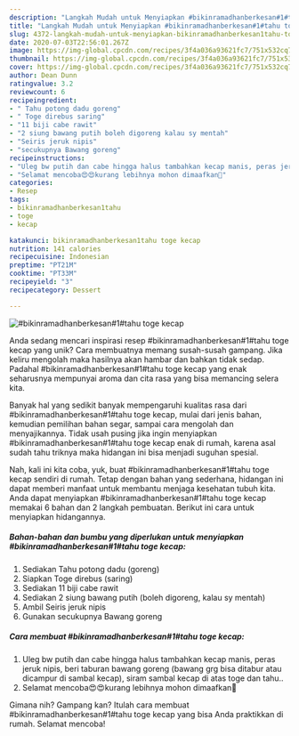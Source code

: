 ```yaml
---
description: "Langkah Mudah untuk Menyiapkan #bikinramadhanberkesan#1#tahu toge kecap, Enak"
title: "Langkah Mudah untuk Menyiapkan #bikinramadhanberkesan#1#tahu toge kecap, Enak"
slug: 4372-langkah-mudah-untuk-menyiapkan-bikinramadhanberkesan1tahu-toge-kecap-enak
date: 2020-07-03T22:56:01.267Z
image: https://img-global.cpcdn.com/recipes/3f4a036a93621fc7/751x532cq70/bikinramadhanberkesan1tahu-toge-kecap-foto-resep-utama.jpg
thumbnail: https://img-global.cpcdn.com/recipes/3f4a036a93621fc7/751x532cq70/bikinramadhanberkesan1tahu-toge-kecap-foto-resep-utama.jpg
cover: https://img-global.cpcdn.com/recipes/3f4a036a93621fc7/751x532cq70/bikinramadhanberkesan1tahu-toge-kecap-foto-resep-utama.jpg
author: Dean Dunn
ratingvalue: 3.2
reviewcount: 6
recipeingredient:
- " Tahu potong dadu goreng"
- " Toge direbus saring"
- "11 biji cabe rawit"
- "2 siung bawang putih boleh digoreng kalau sy mentah"
- "Seiris jeruk nipis"
- "secukupnya Bawang goreng"
recipeinstructions:
- "Uleg bw putih dan cabe hingga halus tambahkan kecap manis, peras jeruk nipis, beri taburan bawang goreng (bawang grg bisa ditabur atau dicampur di sambal kecap), siram sambal kecap di atas toge dan tahu.."
- "Selamat mencoba😍😍kurang lebihnya mohon dimaafkan🤗"
categories:
- Resep
tags:
- bikinramadhanberkesan1tahu
- toge
- kecap

katakunci: bikinramadhanberkesan1tahu toge kecap 
nutrition: 141 calories
recipecuisine: Indonesian
preptime: "PT21M"
cooktime: "PT33M"
recipeyield: "3"
recipecategory: Dessert

---
```



![#bikinramadhanberkesan#1#tahu toge kecap](https://img-global.cpcdn.com/recipes/3f4a036a93621fc7/751x532cq70/bikinramadhanberkesan1tahu-toge-kecap-foto-resep-utama.jpg)

Anda sedang mencari inspirasi resep #bikinramadhanberkesan#1#tahu toge kecap yang unik? Cara membuatnya memang susah-susah gampang. Jika keliru mengolah maka hasilnya akan hambar dan bahkan tidak sedap. Padahal #bikinramadhanberkesan#1#tahu toge kecap yang enak seharusnya mempunyai aroma dan cita rasa yang bisa memancing selera kita.

Banyak hal yang sedikit banyak mempengaruhi kualitas rasa dari #bikinramadhanberkesan#1#tahu toge kecap, mulai dari jenis bahan, kemudian pemilihan bahan segar, sampai cara mengolah dan menyajikannya. Tidak usah pusing jika ingin menyiapkan #bikinramadhanberkesan#1#tahu toge kecap enak di rumah, karena asal sudah tahu triknya maka hidangan ini bisa menjadi suguhan spesial.




Nah, kali ini kita coba, yuk, buat #bikinramadhanberkesan#1#tahu toge kecap sendiri di rumah. Tetap dengan bahan yang sederhana, hidangan ini dapat memberi manfaat untuk membantu menjaga kesehatan tubuh kita. Anda dapat menyiapkan #bikinramadhanberkesan#1#tahu toge kecap memakai 6 bahan dan 2 langkah pembuatan. Berikut ini cara untuk menyiapkan hidangannya.

<!--inarticleads1-->

##### Bahan-bahan dan bumbu yang diperlukan untuk menyiapkan #bikinramadhanberkesan#1#tahu toge kecap:

1. Sediakan  Tahu potong dadu (goreng)
1. Siapkan  Toge direbus (saring)
1. Sediakan 11 biji cabe rawit
1. Sediakan 2 siung bawang putih (boleh digoreng, kalau sy mentah)
1. Ambil Seiris jeruk nipis
1. Gunakan secukupnya Bawang goreng




<!--inarticleads2-->

##### Cara membuat #bikinramadhanberkesan#1#tahu toge kecap:

1. Uleg bw putih dan cabe hingga halus tambahkan kecap manis, peras jeruk nipis, beri taburan bawang goreng (bawang grg bisa ditabur atau dicampur di sambal kecap), siram sambal kecap di atas toge dan tahu..
1. Selamat mencoba😍😍kurang lebihnya mohon dimaafkan🤗




Gimana nih? Gampang kan? Itulah cara membuat #bikinramadhanberkesan#1#tahu toge kecap yang bisa Anda praktikkan di rumah. Selamat mencoba!
